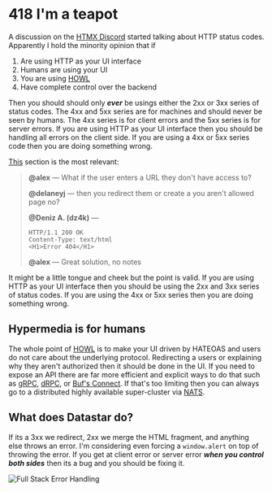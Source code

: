 # 418 I'm a teapot

A discussion on the [HTMX Discord](https://discord.com/channels/725789699527933952/1156332851093065788) started talking about HTTP status codes.  Apparently I hold the minority opinion that if

1. Are using HTTP as your UI interface
2. Humans are using your UI
3. You are using [HOWL](https://htmx.org/essays/hypermedia-on-whatever-youd-like/)
4. Have complete control over the backend

Then you should should only ***ever*** be usings either the 2xx or 3xx series of status codes.  The 4xx and 5xx series are for machines and should never be seen by humans.  The 4xx series is for client errors and the 5xx series is for server errors.  If you are using HTTP as your UI interface then you should be handling all errors on the client side.  If you are using a 4xx or 5xx series code then you are doing something wrong.

[This](https://discord.com/channels/725789699527933952/1156332851093065788/1156377394530242622) section is the most relevant:
> **@alex** — What if the user enters a URL they don't have access to?
>
> **@delaneyj** — then you redirect them or create a you aren't allowed page no?
>
> **@Deniz A. (dz4k)** —
> ```
> HTTP/1.1 200 OK
> Content-Type: text/html
> <H1>Error 404</H1>
> ```
> **@alex** —  Great solution, no notes

It might be a little tongue and cheek but the point is valid.  If you are using HTTP as your UI interface then you should be using the 2xx and 3xx series of status codes.  If you are using the 4xx or 5xx series then you are doing something wrong.

## Hypermedia is for humans

The whole point of [HOWL](https://htmx.org/essays/hypermedia-on-whatever-youd-like/) is to make your UI driven by HATEOAS and users do not care about the underlying protocol.  Redirecting a users or explaining why they aren't authorized then it should be done in the UI.  If you need to expose an API there are far more efficient and explicit ways to do that such as [gRPC](https://grpc.io/), [dRPC](https://docs.drpc.org/), or [Buf's Connect](https://buf.build/blog/connect-a-better-grpc).  If that's too limiting then you can always go to a distributed highly available super-cluster via [NATS](https://nats.io/).

## What does Datastar do?

If its a 3xx we redirect, 2xx we merge the HTML fragment, and anything else throws an error.  I'm considering even forcing a `window.alert` on top of throwing the error.  If you get at client error or server error ***when you control both sides*** then its a bug and you should be fixing it.

![Full Stack Error Handling](/static/images/essays_fullstack.jpg)